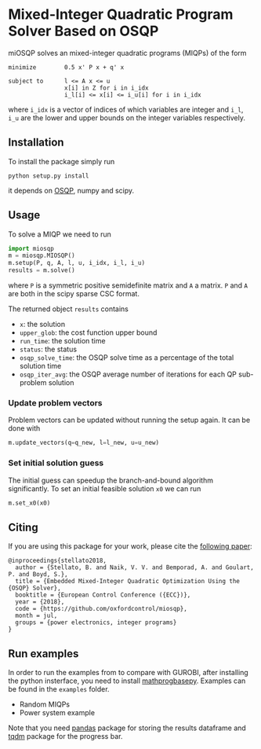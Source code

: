 # Mixed-Integer Quadratic Program Solver Based on OSQP

miOSQP solves an mixed-integer quadratic programs (MIQPs) of the form
```
minimize        0.5 x' P x + q' x

subject to      l <= A x <= u
                x[i] in Z for i in i_idx
                i_l[i] <= x[i] <= i_u[i] for i in i_idx
```
where `i_idx` is a vector of indices of which variables are integer and `i_l`, `i_u` are the lower and upper bounds on the integer variables respectively.


## Installation
To install the package simply run
```
python setup.py install
```
it depends on [OSQP](https://osqp.readthedocs.io), numpy and scipy.


## Usage
To solve a MIQP we need to run
```python
import miosqp
m = miosqp.MIOSQP()
m.setup(P, q, A, l, u, i_idx, i_l, i_u)
results = m.solve()
```
where `P` is a symmetric positive semidefinite matrix and `A` a matrix.
`P` and `A` are both in the scipy sparse CSC format.

The returned object `results` contains
-  `x`: the solution
-  `upper_glob`: the cost function upper bound
-  `run_time`: the solution time
-  `status`: the status
-  `osqp_solve_time`: the OSQP solve time as a percentage of the total solution time
-  `osqp_iter_avg`: the OSQP average number of iterations for each QP sub-problem solution


### Update problem vectors
Problem vectors can be updated without running the setup again. It can be done with
```python
m.update_vectors(q=q_new, l=l_new, u=u_new)
```

### Set initial solution guess
The initial guess can speedup the branch-and-bound algorithm significantly.
To set an initial feasible solution `x0` we can run
```python
m.set_x0(x0)
```

## Citing

If you are using this package for your work, please cite the [following paper](https://stellato.io/assets/downloads/publications/2018/miosqp_ecc.pdf):

```
@inproceedings{stellato2018,
  author = {Stellato, B. and Naik, V. V. and Bemporad, A. and Goulart, P. and Boyd, S.},
  title = {Embedded Mixed-Integer Quadratic Optimization Using the {OSQP} Solver},
  booktitle = {European Control Conference ({ECC})},
  year = {2018},
  code = {https://github.com/oxfordcontrol/miosqp},
  month = jul,
  groups = {power electronics, integer programs}
}
```

## Run examples
In order to run the examples from to compare with GUROBI, after installing the python insterface, you need to install [mathprogbasepy](https://github.com/bstellato/mathprogbasepy). Examples can be found in the `examples` folder.

-   Random MIQPs
-   Power system example

Note that you need [pandas](http://pandas.pydata.org/) package for storing the results dataframe and [tqdm](https://github.com/noamraph/tqdm) package for the progress bar.


<!-- ## Maximum number of iterations -->
<!-- For some problem instances, OSQP reaches the maximum number of iterations. In order to deal with them, they are dumped to different files in the `max_iter_examples` folder. In order to load them separately and solve them with OSQP, you can run `examples/run_maxiter_problem.py` file. -->
